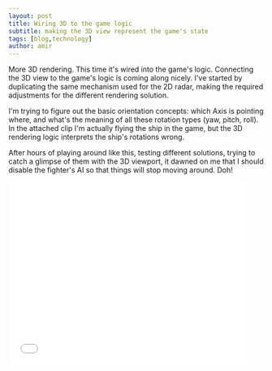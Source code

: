 ```yaml
---
layout: post
title: Wiring 3D to the game logic
subtitle: making the 3D view represent the game's state
tags: [blog,technology]
author: amir
---
```

More 3D rendering. This time it's wired into the game's logic. Connecting the 3D view to the game's logic is coming along nicely. I've started by duplicating the same mechanism used for the 2D radar, making the required adjustments for the different rendering solution.

I'm trying to figure out the basic orientation concepts: which Axis is pointing where, and what's the meaning of all these rotation types (yaw, pitch, roll). In the attached clip I'm actually flying the ship in the game, but the 3D rendering logic interprets the ship's rotations wrong.

After hours of playing around like this, testing different solutions, trying to catch a glimpse of them with the 3D viewport, it dawned on me that I should disable the fighter's AI so that things will stop moving around. Doh!

<iframe width="480" height="360" src="/assets/img/wired-3d.webm" frameborder="0"> </iframe>
